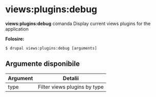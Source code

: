 # views:plugins:debug
**views:plugins:debug** comanda Display current views plugins for the application

**Folosire:**
```
$ drupal views:plugins:debug [arguments] 
```

## Argumente disponibile
Argument | Detalii
---------|-------------
type | Filter views plugins by type
